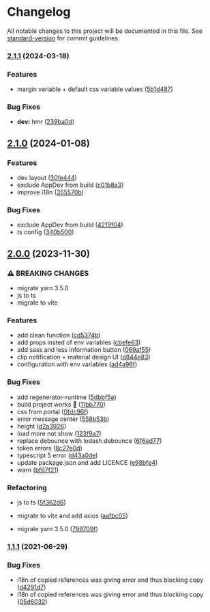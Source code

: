 # Changelog

All notable changes to this project will be documented in this file. See [standard-version](https://github.com/conventional-changelog/standard-version) for commit guidelines.

### [2.1.1](https://github.com/GIP-RECIA/Ressources-Diffusables-UI/compare/v2.1.0...v2.1.1) (2024-03-18)


### Features

* margin variable + default css variable values ([5b1d487](https://github.com/GIP-RECIA/Ressources-Diffusables-UI/commit/5b1d487e96111b7e6cf71e020edf4e0f930eba3b))


### Bug Fixes

* **dev:** hmr ([239ba0d](https://github.com/GIP-RECIA/Ressources-Diffusables-UI/commit/239ba0d92c35e0c845b790eb523a5e174b1dba07))

## [2.1.0](https://github.com/GIP-RECIA/Ressources-Diffusables-UI/compare/v2.0.0...v2.1.0) (2024-01-08)


### Features

* dev layout ([30fe444](https://github.com/GIP-RECIA/Ressources-Diffusables-UI/commit/30fe44408f6296fe8e64b2c761b5255e2771d20a))
* exclude AppDev from build ([c01b8a3](https://github.com/GIP-RECIA/Ressources-Diffusables-UI/commit/c01b8a350ab45d4850f1dd8ba0ae214edec5dbcc))
* improve i18n ([355570b](https://github.com/GIP-RECIA/Ressources-Diffusables-UI/commit/355570bfea455e7e9ee09e1d98735db93b5c8ee8))


### Bug Fixes

* exclude AppDev from build ([4219f04](https://github.com/GIP-RECIA/Ressources-Diffusables-UI/commit/4219f04ef40da3f70e49c523e4373daf544294b8))
* ts config ([340b500](https://github.com/GIP-RECIA/Ressources-Diffusables-UI/commit/340b50038a10602b4a836cfe7fffef139bf713bc))

## [2.0.0](https://github.com/GIP-RECIA/Ressources-Diffusables-UI/compare/v1.1.1...v2.0.0) (2023-11-30)


### ⚠ BREAKING CHANGES

* migrate yarn 3.5.0
* js to ts
* migrate to vite

### Features

* add clean function ([cd5374b](https://github.com/GIP-RECIA/Ressources-Diffusables-UI/commit/cd5374b186874b09f084cfac9152bddc4f5fd4bc))
* add props insted of env variables ([cbefe63](https://github.com/GIP-RECIA/Ressources-Diffusables-UI/commit/cbefe6300373b2b3854e83cd009d9a969b73b16d))
* add sass and less information button ([069af55](https://github.com/GIP-RECIA/Ressources-Diffusables-UI/commit/069af55a57787ce461b6738e8aed14d4665d74e5))
* clip notification + material design UI ([d844e83](https://github.com/GIP-RECIA/Ressources-Diffusables-UI/commit/d844e8338121e0ab4907c2161089e4967429c996))
* configuration with env variables ([ad4a96f](https://github.com/GIP-RECIA/Ressources-Diffusables-UI/commit/ad4a96faf26cf87139ed4b5a966f20774f8b3b8f))


### Bug Fixes

* add regenerator-runtime ([5dbbf5a](https://github.com/GIP-RECIA/Ressources-Diffusables-UI/commit/5dbbf5a04dba4e9cd01c5a2dbdff669d2f475b76))
* build project works :tada: ([11bb770](https://github.com/GIP-RECIA/Ressources-Diffusables-UI/commit/11bb7707c1519897e843cffd789047c6ab388622))
* css from portal ([0fdc96f](https://github.com/GIP-RECIA/Ressources-Diffusables-UI/commit/0fdc96fdf7eabd05c290f3ee7369d6b2d521f279))
* error message center ([558b53b](https://github.com/GIP-RECIA/Ressources-Diffusables-UI/commit/558b53b5b9c6a3929d5b891aab0b0b74b7e9c0ba))
* height ([d2a3926](https://github.com/GIP-RECIA/Ressources-Diffusables-UI/commit/d2a39267ccd3ec3afe52f90e65bf8d860683ab55))
* load more not show ([123f9a7](https://github.com/GIP-RECIA/Ressources-Diffusables-UI/commit/123f9a74e096f8a7056fbcda36bebae9abd5b892))
* replace debounce with lodash.debounce ([6f6ed77](https://github.com/GIP-RECIA/Ressources-Diffusables-UI/commit/6f6ed77db39d051bdb1d79e5c853408610b422f9))
* token errors ([8c27e0d](https://github.com/GIP-RECIA/Ressources-Diffusables-UI/commit/8c27e0d647e108c005d5d93af01d11c794eab945))
* typescript 5 error ([d43a0de](https://github.com/GIP-RECIA/Ressources-Diffusables-UI/commit/d43a0de4445cf69d375c94308d8db7b9afa62fba))
* update package.json and add LICENCE ([e98bfe4](https://github.com/GIP-RECIA/Ressources-Diffusables-UI/commit/e98bfe4bc020f02218ca60660f41adf1ef922482))
* warn ([bf67f21](https://github.com/GIP-RECIA/Ressources-Diffusables-UI/commit/bf67f21b0dbcd18f55b7432c5191a728d4b729eb))


### Refactoring

* js to ts ([5f362d6](https://github.com/GIP-RECIA/Ressources-Diffusables-UI/commit/5f362d633dad4c72825bd81e0f23794ae167d281))
* migrate to vite and add axios ([aafbc05](https://github.com/GIP-RECIA/Ressources-Diffusables-UI/commit/aafbc0563df387ce1d8cc8c3b842911852bb28e3))


* migrate yarn 3.5.0 ([799709f](https://github.com/GIP-RECIA/Ressources-Diffusables-UI/commit/799709fe740704e48eafb584e4a30b8d76c8afa0))

### [1.1.1](https://github.com/GIP-RECIA/Ressources-Diffusables-UI/compare/v0.0.0...v1.1.1) (2021-06-29)


### Bug Fixes

* i18n of copied references was giving error and thus blocking copy ([d4291d7](https://github.com/GIP-RECIA/Ressources-Diffusables-UI/commit/d4291d75f692303c1c427b63ea185abe4a66dae7))
* i18n of copied references was giving error and thus blocking copy ([05d6032](https://github.com/GIP-RECIA/Ressources-Diffusables-UI/commit/05d60320f733b1d7b3b4a833bbb505e2969412fe))
